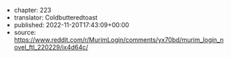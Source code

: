 - chapter: 223
- translator: Coldbutteredtoast
- published: 2022-11-20T17:43:09+00:00
- source: https://www.reddit.com/r/MurimLogin/comments/yx70bd/murim_login_novel_ftl_220229/ix4d64c/
